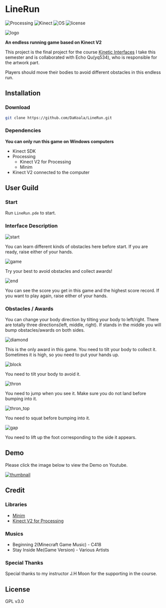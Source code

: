 # LineRun
![Processing](https://img.shields.io/badge/Processing-V3.3.6-lightgrey.svg)
![Kinect](https://img.shields.io/badge/Kinect-V2-red.svg)
![OS](https://img.shields.io/badge/OS-Windows-blue.svg)
![license](https://img.shields.io/badge/license-GPL%20v3.0-green.svg)

![logo](https://s1.ax1x.com/2018/05/08/CdrglF.png)

**An endless running game based on Kinect V2**

This project is the final project for the course [Kinetic Interfaces](http://ima.nyu.sh/kinetic-interfaces/) I take this semester and is collaborated with Echo Qu(yq534), who is responsible for the artwork part.

Players should move their bodies to avoid different obstacles in this endless run.

## Installation

### Download

```bash
git clone https://github.com/DaKoala/LineRun.git
```

### Dependencies
**You can only run this game on Windows computers**
* Kinect SDK
* Processing
    + Kinect V2 for Processing
    + Minim
* Kinect V2 connected to the computer

## User Guild

### Start

Run `LineRun.pde` to start.

### Interface Description

![start](https://s1.ax1x.com/2018/05/08/Cd2otA.png)

You can learn different kinds of obstacles here before start. If you are ready, raise either of your hands.

![game](https://s1.ax1x.com/2018/05/08/Cd2Ikd.png)

Try your best to avoid obstacles and collect awards!

![end](https://s1.ax1x.com/2018/05/08/Cd24TH.png)

You can see the score you get in this game and the highest score record. If you want to play again, raise either of your hands.

### Obstacles / Awards

You can change your body direction by tilting your body to left/right. There are totally three directions(left, middle, right). If stands in the middle you will bump obstacles/awards on both sides.

![diamond](https://s1.ax1x.com/2018/05/08/CdDd56.png)

This is the only award in this game. You need to tilt your body to collect it. Sometimes it is high, so you need to put your hands up.

![block](https://s1.ax1x.com/2018/05/08/CdDUV1.png)

You need to tilt your body to avoid it.

![thron](https://s1.ax1x.com/2018/05/08/CdDtbR.png)

You need to jump when you see it. Make sure you do not land before bumping into it.

![thron_top](https://s1.ax1x.com/2018/05/08/CdDJKJ.png)

You need to squat before bumping into it.

![gap](https://s1.ax1x.com/2018/05/08/CdDYr9.png)

You need to lift up the foot corresponding to the side it appears.

## Demo

Please click the image below to view the Demo on Youtube.

[![thumbnail](https://s1.ax1x.com/2018/05/08/Cd2Ikd.png)](https://youtu.be/3b3wvdphNiA)

## Credit

### Libraries

* [Minim](http://code.compartmental.net/tools/minim/)
* [Kinect V2 for Processing](https://github.com/ThomasLengeling/KinectPV2)

### Musics

* Beginning 2(Minecraft Game Music) - C418
* Stay Inside Me(Game Version) - Various Artists

### Special Thanks

Special thanks to my instructor J.H Moon for the supporting in the course.

## License

GPL v3.0